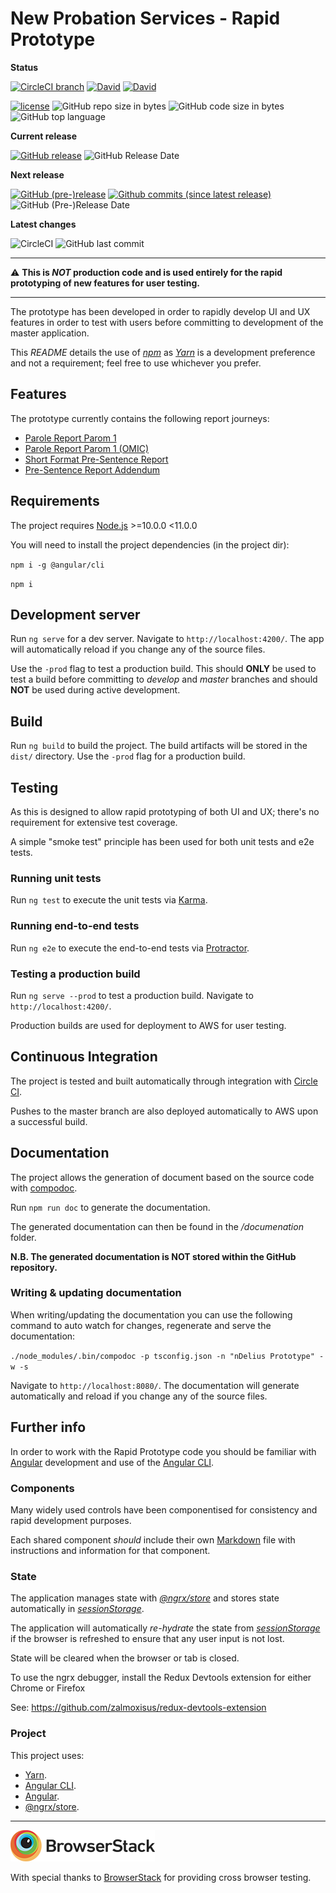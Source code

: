 # New Probation Services - Rapid Prototype

**Status**

[![CircleCI branch](https://img.shields.io/circleci/project/github/ministryofjustice/ndelius-prototype/master.svg)](https://circleci.com/gh/ministryofjustice/ndelius-prototype)
[![David](https://img.shields.io/david/ministryofjustice/ndelius-prototype.svg)](https://david-dm.org/ministryofjustice/ndelius-prototype)
[![David](https://img.shields.io/david/dev/ministryofjustice/ndelius-prototype.svg)](https://david-dm.org/ministryofjustice/ndelius-prototype?type=dev)

[![license](https://img.shields.io/github/license/ministryofjustice/ndelius-prototype.svg)](https://github.com/ministryofjustice/ndelius-prototype/blob/master/LICENSE)
![GitHub repo size in bytes](https://img.shields.io/github/repo-size/ministryofjustice/ndelius-prototype.svg)
![GitHub code size in bytes](https://img.shields.io/github/languages/code-size/ministryofjustice/ndelius-prototype.svg)
![GitHub top language](https://img.shields.io/github/languages/top/ministryofjustice/ndelius-prototype.svg)

**Current release**

[![GitHub release](https://img.shields.io/github/release/ministryofjustice/ndelius-prototype.svg)](https://github.com/ministryofjustice/ndelius-prototype/releases)
![GitHub Release Date](https://img.shields.io/github/release-date/ministryofjustice/ndelius-prototype.svg)

**Next release**

[![GitHub (pre-)release](https://img.shields.io/github/release/ministryofjustice/ndelius-prototype/all.svg?label=pre-release)](https://github.com/ministryofjustice/ndelius-prototype/releases)
[![Github commits (since latest release)](https://img.shields.io/github/commits-since/ministryofjustice/ndelius-prototype/latest.svg)](https://github.com/ministryofjustice/ndelius-prototype/commits/master)
![GitHub (Pre-)Release Date](https://img.shields.io/github/release-date-pre/ministryofjustice/ndelius-prototype.svg)

**Latest changes**

![CircleCI](https://img.shields.io/circleci/project/github/ministryofjustice/ndelius-prototype.svg?label=last%20build)
![GitHub last commit](https://img.shields.io/github/last-commit/ministryofjustice/ndelius-prototype.svg)

---

:warning: **This is *NOT* production code and is used entirely for the rapid prototyping of new features for user testing.**

---

The prototype has been developed in order to rapidly develop UI and UX features in order to test with users before committing to development of the master application. 

This *README* details the use of *[npm]* as *[Yarn]* is a development preference and not a requirement; feel free to use whichever you prefer.

## Features

The prototype currently contains the following report journeys:

* [Parole Report Parom 1](./src/app/parom1/README.md)
* [Parole Report Parom 1 (OMIC)](./src/app/parom1-omic/README.md)
* [Short Format Pre-Sentence Report](./src/app/sfpsr/README.md) 
* [Pre-Sentence Report Addendum](./src/app/psr-addendum/README.md)  

## Requirements

The project requires [Node.js] >=10.0.0 <11.0.0

You will need to install the project dependencies (in the project dir):

`npm i -g @angular/cli`

`npm i`

## Development server

Run `ng serve` for a dev server. Navigate to `http://localhost:4200/`. The app will automatically reload if you change any of the source files.

Use the `-prod` flag to test a production build. This should **ONLY** be used to test a build before committing to *develop* and *master* branches and should **NOT** be used during active development.

## Build

Run `ng build` to build the project. The build artifacts will be stored in the `dist/` directory. Use the `-prod` flag for a production build.

## Testing

As this is designed to allow rapid prototyping of both UI and UX; there's no requirement for extensive test coverage.
 
A simple "smoke test" principle has been used for both unit tests and e2e tests.

### Running unit tests

Run `ng test` to execute the unit tests via [Karma].

### Running end-to-end tests

Run `ng e2e` to execute the end-to-end tests via [Protractor].

### Testing a production build

Run `ng serve --prod` to test a production build. Navigate to `http://localhost:4200/`.

Production builds are used for deployment to AWS for user testing.

## Continuous Integration

The project is tested and built automatically through integration with [Circle CI].

Pushes to the master branch are also deployed automatically to AWS upon a successful build.

## Documentation

The project allows the generation of document based on the source code with [compodoc].

Run `npm run doc` to generate the documentation.

The generated documentation can then be found in the */documenation* folder.

**N.B. The generated documentation is NOT stored within the GitHub repository.**

### Writing & updating documentation

When writing/updating the documentation you can use the following command to auto watch for changes, regenerate and serve the documentation:

`./node_modules/.bin/compodoc -p tsconfig.json -n "nDelius Prototype" -w -s`

Navigate to `http://localhost:8080/`. The documentation will generate automatically and reload if you change any of the source files.

## Further info

In order to work with the Rapid Prototype code you should be familiar with [Angular] development and use of the [Angular CLI].

### Components

Many widely used controls have been componentised for consistency and rapid development purposes.

Each shared component *should* include their own [Markdown] file with instructions and information for that component.  

### State

The application manages state with *[@ngrx/store]* and stores state automatically in *[sessionStorage]*.

The application will automatically *re-hydrate* the state from *[sessionStorage]* if the browser is refreshed to ensure that any user input is not lost.

State will be cleared when the browser or tab is closed. 

To use the ngrx debugger, install the Redux Devtools extension for either Chrome or Firefox

See: https://github.com/zalmoxisus/redux-devtools-extension

### Project

This project uses:

* [Yarn].
* [Angular CLI].
* [Angular].
* [@ngrx/store].

---

![Browserstack](browserstack-logo.png)

With special thanks to [BrowserStack](https://www.browserstack.com) for providing cross browser testing.

[Node.js]: http://www.nodejs.org
[Karma]: https://karma-runner.github.io
[Protractor]: http://www.protractortest.org
[@ngrx/store]: https://github.com/ngrx/platform/blob/master/docs/store/README.md
[sessionStorage]: https://developer.mozilla.org/en-US/docs/Web/API/Window/sessionStorage
[Yarn]: https://yarnpkg.com
[npm]: https://npmjs.org
[Angular CLI]: https://cli.angular.io
[Angular]: https://angular.io
[compodoc]: https://compodoc.github.io/website
[Markdown]: https://daringfireball.net/projects/markdown
[Circle CI]: https://circleci.com/gh/ministryofjustice/ndelius-prototype/tree/feature%2Fe2e-tests
